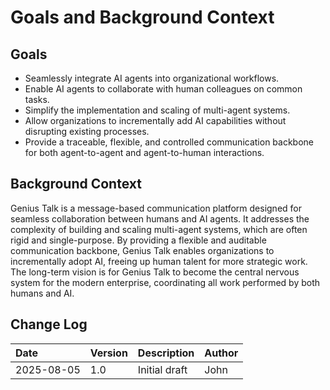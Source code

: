 # Goals and Background Context

## Goals
*   Seamlessly integrate AI agents into organizational workflows.
*   Enable AI agents to collaborate with human colleagues on common tasks.
*   Simplify the implementation and scaling of multi-agent systems.
*   Allow organizations to incrementally add AI capabilities without disrupting existing processes.
*   Provide a traceable, flexible, and controlled communication backbone for both agent-to-agent and agent-to-human interactions.

## Background Context
Genius Talk is a message-based communication platform designed for seamless collaboration between humans and AI agents. It addresses the complexity of building and scaling multi-agent systems, which are often rigid and single-purpose. By providing a flexible and auditable communication backbone, Genius Talk enables organizations to incrementally adopt AI, freeing up human talent for more strategic work. The long-term vision is for Genius Talk to become the central nervous system for the modern enterprise, coordinating all work performed by both humans and AI.

## Change Log
| Date | Version | Description | Author |
| :--- | :--- | :--- | :--- |
| 2025-08-05 | 1.0 | Initial draft | John |
